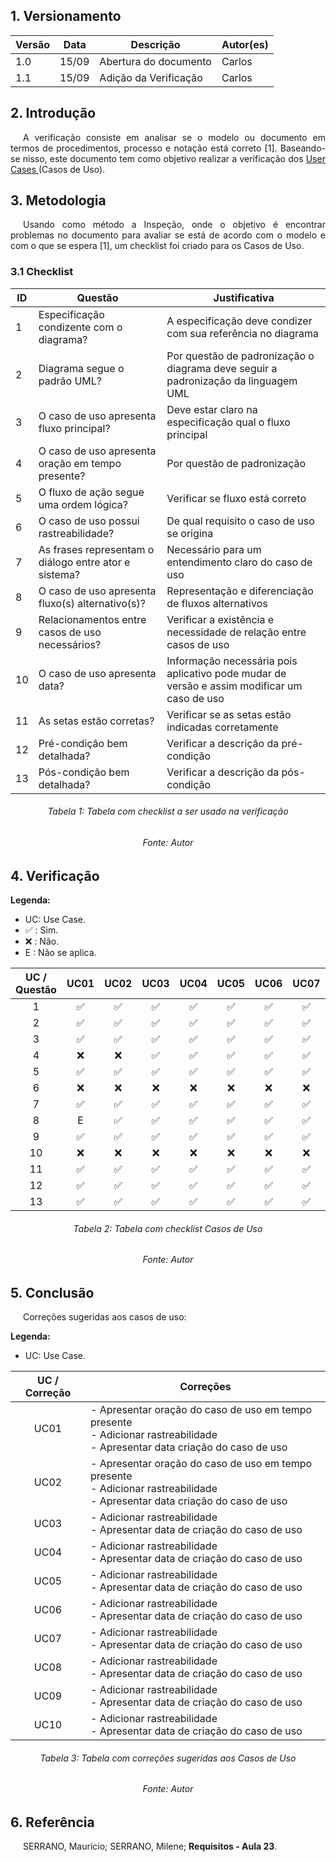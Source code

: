 ## 1. Versionamento

| Versão | Data  | Descrição             | Autor(es)       |
| ------ | ----- | --------------------- | --------------- |
| 1.0    | 15/09 | Abertura do documento | Carlos |
| 1.1    | 15/09 | Adição da Verificação | Carlos |

## 2. Introdução

<p style="text-align: justify; text-indent: 20px">
A verificação consiste em analisar se o modelo ou documento em termos de procedimentos, processo e notação está correto [1]. Baseando-se nisso, este documento tem como objetivo realizar a verificação dos <a href="../../../modelagem/use_case">  User Cases </a>(Casos de Uso).
</p>

## 3. Metodologia

<p style="text-align: justify; text-indent: 20px">
Usando como método a Inspeção, onde o objetivo é encontrar problemas no documento para avaliar se está de acordo com o modelo e com o que se espera [1], um checklist foi criado para os Casos de Uso.
</p>

### 3.1 Checklist

| ID | Questão | Justificativa |
|----|---------|---------------|
| 1  | Especificação condizente com o diagrama? | A especificação deve condizer com sua referência no diagrama |
| 2  | Diagrama segue o padrão UML? | Por questão de padronização o diagrama deve seguir a padronização da linguagem UML |
| 3  | O caso de uso apresenta fluxo principal? | Deve estar claro na especificação qual o fluxo principal |
| 4  | O caso de uso apresenta oração em tempo presente? | Por questão de padronização |
| 5  | O fluxo de ação segue uma ordem lógica? | Verificar se fluxo está correto |
| 6  | O caso de uso possui rastreabilidade? | De qual requisito o caso de uso se origina |
| 7  | As frases representam o diálogo entre ator e sistema? | Necessário para um entendimento claro do caso de uso |
| 8  | O caso de uso apresenta fluxo(s) alternativo(s)? | Representação e diferenciação de fluxos alternativos|
| 9  | Relacionamentos entre casos de uso necessários? | Verificar a existência e necessidade de relação entre casos de uso |
| 10 | O caso de uso apresenta data? | Informação necessária pois aplicativo pode mudar de versão e assim modificar um caso de uso |
| 11 | As setas estão corretas? | Verificar se as setas estão indicadas corretamente |
| 12 | Pré-condição bem detalhada? | Verificar a descrição da pré-condição |
| 13 | Pós-condição bem detalhada? | Verificar a descrição da pós-condição |

<h6 align = "center">Tabela 1: Tabela com checklist a ser usado na verificação </h6>
<h6 align = "center">Fonte: Autor</h6>

## 4. Verificação

<b>Legenda:</b>

- UC: Use Case.
- ✅ : Sim.
- ❌ : Não.
- E : Não se aplica.

| UC / Questão | UC01 | UC02 | UC03 | UC04 | UC05 | UC06 | UC07 | UC08 | UC09 | UC10 |
|:------------:|:------:|:------:|:------:|:------:|:------:|:------:|:------:|:------:|:------:|:------:|
| 1 | ✅ | ✅ | ✅ | ✅ | ✅ | ✅ | ✅ | ✅ | ✅ | ✅ |
| 2 | ✅ | ✅ | ✅ | ✅ | ✅ | ✅ | ✅ | ✅ | ✅ | ✅ |
| 3 | ✅ | ✅ | ✅ | ✅ | ✅ | ✅ | ✅ | ✅ | ✅ | ✅ | 
| 4 | ❌ | ❌ | ✅ | ✅ | ✅ | ✅ | ✅ | ✅ | ✅ | ✅ |
| 5 | ✅ | ✅ | ✅ | ✅ | ✅ | ✅ | ✅ | ✅ | ✅ | ✅ | 
| 6 | ❌ | ❌ | ❌ | ❌ | ❌ | ❌ | ❌ | ❌ | ❌ | ❌ |
| 7 | ✅ | ✅ | ✅ | ✅ | ✅ | ✅ | ✅ | ✅ | ✅ | ✅ | 
| 8 | E | ✅ | ✅ | ✅ | ✅ | ✅ | ✅ | ✅ | ✅ | E |
| 9 | ✅ | ✅ | ✅ | ✅ | ✅ | ✅ | ✅ | ✅ | ✅ | ✅ | 
| 10| ❌ | ❌ | ❌ | ❌ | ❌ | ❌ | ❌ | ❌ | ❌ | ❌ |
| 11| ✅ | ✅ | ✅ | ✅ | ✅ | ✅ | ✅ | ✅ | ✅ | ✅ |
| 12| ✅ | ✅ | ✅ | ✅ | ✅ | ✅ | ✅ | ✅ | ✅ | ✅ |
| 13| ✅ | ✅ | ✅ | ✅ | ✅ | ✅ | ✅ | ✅ | ✅ | ✅ |

<h6 align = "center">Tabela 2: Tabela com checklist Casos de Uso </h6>
<h6 align = "center">Fonte: Autor</h6>

## 5. Conclusão

<p style="text-align: justify; text-indent: 20px">
Correções sugeridas aos casos de uso:
</p>

<b>Legenda:</b>

- UC: Use Case.

<center>

| UC / Correção | Correções |
|:-------------:|----------|
| UC01 | - Apresentar oração do caso de uso em tempo presente <br/> - Adicionar rastreabilidade <br/> - Apresentar data criação do caso de uso |
| UC02 | - Apresentar oração do caso de uso em tempo presente <br/> - Adicionar rastreabilidade <br/> - Apresentar data criação do caso de uso |
| UC03 | - Adicionar rastreabilidade <br/> - Apresentar data de criação do caso de uso |
| UC04 | - Adicionar rastreabilidade <br/> - Apresentar data de criação do caso de uso |
| UC05 | - Adicionar rastreabilidade <br/> - Apresentar data de criação do caso de uso |
| UC06 | - Adicionar rastreabilidade <br/> - Apresentar data de criação do caso de uso |
| UC07 | - Adicionar rastreabilidade <br/> - Apresentar data de criação do caso de uso |
| UC08 | - Adicionar rastreabilidade <br/> - Apresentar data de criação do caso de uso |
| UC09 | - Adicionar rastreabilidade <br/> - Apresentar data de criação do caso de uso |
| UC10 | - Adicionar rastreabilidade <br/> - Apresentar data de criação do caso de uso |

</center>

<h6 align = "center">Tabela 3: Tabela com correções sugeridas aos Casos de Uso </h6>
<h6 align = "center">Fonte: Autor</h6>

## 6. Referência

<p style="text-align: justify; text-indent: 20px">SERRANO, Maurício; SERRANO, Milene; <b>Requisitos - Aula 23</b>. </p>
